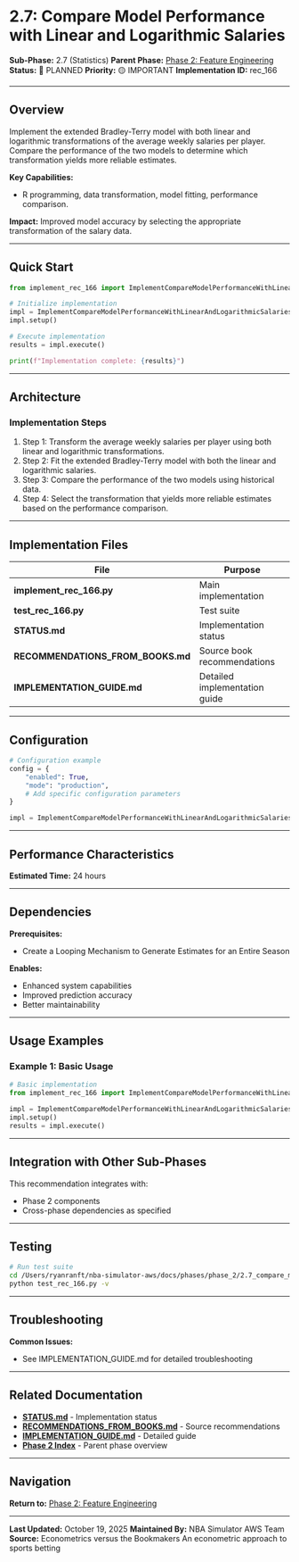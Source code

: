 # 2.7: Compare Model Performance with Linear and Logarithmic Salaries

**Sub-Phase:** 2.7 (Statistics)
**Parent Phase:** [Phase 2: Feature Engineering](../PHASE_2_INDEX.md)
**Status:** 🔵 PLANNED
**Priority:** 🟡 IMPORTANT
**Implementation ID:** rec_166

---

## Overview

Implement the extended Bradley-Terry model with both linear and logarithmic transformations of the average weekly salaries per player. Compare the performance of the two models to determine which transformation yields more reliable estimates.

**Key Capabilities:**
- R programming, data transformation, model fitting, performance comparison.

**Impact:**
Improved model accuracy by selecting the appropriate transformation of the salary data.

---

## Quick Start

```python
from implement_rec_166 import ImplementCompareModelPerformanceWithLinearAndLogarithmicSalaries

# Initialize implementation
impl = ImplementCompareModelPerformanceWithLinearAndLogarithmicSalaries()
impl.setup()

# Execute implementation
results = impl.execute()

print(f"Implementation complete: {results}")
```

---

## Architecture

### Implementation Steps

1. Step 1: Transform the average weekly salaries per player using both linear and logarithmic transformations.
2. Step 2: Fit the extended Bradley-Terry model with both the linear and logarithmic salaries.
3. Step 3: Compare the performance of the two models using historical data.
4. Step 4: Select the transformation that yields more reliable estimates based on the performance comparison.

---

## Implementation Files

| File | Purpose |
|------|---------|
| **implement_rec_166.py** | Main implementation |
| **test_rec_166.py** | Test suite |
| **STATUS.md** | Implementation status |
| **RECOMMENDATIONS_FROM_BOOKS.md** | Source book recommendations |
| **IMPLEMENTATION_GUIDE.md** | Detailed implementation guide |

---

## Configuration

```python
# Configuration example
config = {
    "enabled": True,
    "mode": "production",
    # Add specific configuration parameters
}

impl = ImplementCompareModelPerformanceWithLinearAndLogarithmicSalaries(config=config)
```

---

## Performance Characteristics

**Estimated Time:** 24 hours

---

## Dependencies

**Prerequisites:**
- Create a Looping Mechanism to Generate Estimates for an Entire Season

**Enables:**
- Enhanced system capabilities
- Improved prediction accuracy
- Better maintainability

---

## Usage Examples

### Example 1: Basic Usage

```python
# Basic implementation
from implement_rec_166 import ImplementCompareModelPerformanceWithLinearAndLogarithmicSalaries

impl = ImplementCompareModelPerformanceWithLinearAndLogarithmicSalaries()
impl.setup()
results = impl.execute()
```

---

## Integration with Other Sub-Phases

This recommendation integrates with:
- Phase 2 components
- Cross-phase dependencies as specified

---

## Testing

```bash
# Run test suite
cd /Users/ryanranft/nba-simulator-aws/docs/phases/phase_2/2.7_compare_model_performance_with_linear_and_logarithmic_salari
python test_rec_166.py -v
```

---

## Troubleshooting

**Common Issues:**
- See IMPLEMENTATION_GUIDE.md for detailed troubleshooting

---

## Related Documentation

- **[STATUS.md](STATUS.md)** - Implementation status
- **[RECOMMENDATIONS_FROM_BOOKS.md](RECOMMENDATIONS_FROM_BOOKS.md)** - Source recommendations
- **[IMPLEMENTATION_GUIDE.md](IMPLEMENTATION_GUIDE.md)** - Detailed guide
- **[Phase 2 Index](../PHASE_2_INDEX.md)** - Parent phase overview

---

## Navigation

**Return to:** [Phase 2: Feature Engineering](../PHASE_2_INDEX.md)

---

**Last Updated:** October 19, 2025
**Maintained By:** NBA Simulator AWS Team
**Source:** Econometrics versus the Bookmakers An econometric approach to sports betting
